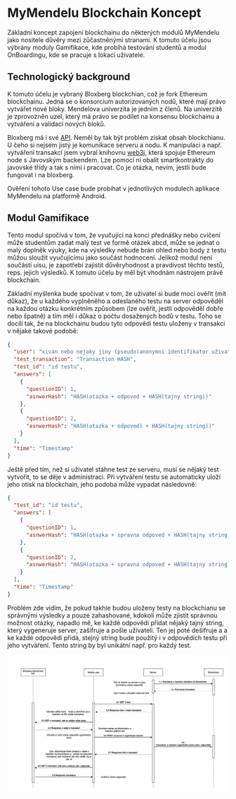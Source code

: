# MyMendelu Blockchain Koncept
Základní koncept zapojení blockchainu do některých modulů MyMendelu jako nositele důvěry mezi zůčastněnými stranami. K tomuto účelu jsou výbrány moduly Gamifikace, kde probíhá testování studentů a modul OnBoardingu, kde se pracuje s lokací uživatele.
## Technologický background
K tomuto účelu je vybraný Bloxberg blockchian, což je fork Ethereum blockchainu. Jedná se o konsorcium autorizovaných nodů, které mají právo vytvářet nové bloky. Mendelova univerzita je jedním z členů. Na univerzitě je zprovozněn uzel, který má právo se podílet na konsensu blockchainu a vytváření a validaci nových bloků.

Bloxberg má i své [API](https://blockexplorer.bloxberg.org/api_docs). Neměl by tak být problém získat obsah blockchianu. U čeho si nejsem jistý je komunikace serveru a nodu. K manipulaci a např. vytváření transakcí jsem vybral knihovnu [web3j](https://github.com/web3j/web3j), která spojuje Ethereum node s Javovským backendem. Lze pomocí ní obalit smartkontrakty do javovské třídy a tak s nimi i pracovat. Co je otázka, nevím, jestli bude fungovat i na bloxberg.

Ověření tohoto Use case bude probíhat v jednotlivých modulech aplikace MyMendelu na platformě Android.
## Modul Gamifikace
Tento modul spočívá v tom, že vyučující na konci přednášky nebo cvičení může studentům zadat malý test ve formě otázek abcd, může se jednat o malý doplněk výuky, kde na výsledky nebude brán ohled nebo body z testu můžou sloužit vyučujícímu jako součást hodnocení. Jelikož modul není součástí uisu, je zapotřebí zajistit důvěryhodnost a pravdivost těchto testů, reps. jejich výsledků. K tomuto účelu by měl být vhodnám nástrojem právě blockchain.

Základní myšlenka bude spočívat v tom, že uživatel si bude moci ověřit (mít důkaz), že u každého vyplněného a odeslaného testu na server odpověděl na každou otázku konkrétním způsobem (lze ověřit, jestli odpověděl dobře nebo špatně) a tím měl i důkaz o počtu dosažených bodů v testu. Toho se docílí tak, že na blockchainu budou tyto odpovědi testu uloženy v transakci v nějaké takové podobě:

```json
{
  "user": "xivan nebo nejaky jiny (pseudo)anonymni identifikator uživatele",
  "test_transaction": "Transaction HASH",
  "test_id": "id testu",
  "answers": [
    {
      "questionID": 1,
      "asnwerHash": "HASH(otazka + odpoved + HASH(tajny string))"
    },
    {
      "questionID": 2,
      "asnwerHash": "HASH(otazka + odpoved) + HASH(tajny string))"
    }
  ],
  "time": "Timestamp"
}
```
Ještě před tím, než si uživatel stáhne test ze serveru, musí se nějaký test vytvořit, to se děje v administraci. Při vytváření testu se automaticky uloží jeho otisk na blockchain, jeho podoba může vypadat následovně:

```json
{
  "test_id": "id testu",
  "answers": [
    {
      "questionID": 1,
      "asnwerHash": "HASH(otazka + spravna odpoved + HASH(tajny string))"
    },
    {
      "questionID": 2,
      "asnwerHash": "HASH(otazka + spravna odpoved + HASH(tajny string))"
    }
  ],
  "time": "Timestamp"
}
```
Problém zde vidím, že pokud takhle budou uloženy testy na blockchianu se správnými výsledky a pouze zahashované, kdokoli může zjistit správnou možnost otázky, napadlo mě, ke každé odpovědi přidat nějaký tajný string, který vygeneruje server, zašifruje a pošle uživateli. Ten jej poté dešifruje a a ke každé odpovědi přidá, stejný string bude použitý i v odpovědích testu při jeho vytváření. Tento string by byl unikátní např. pro každý test.

![](https://github.com/ondrejivann/MyMendelu_Blockchain/blob/main/gamification_blockchain_scheme.png?raw=true)
